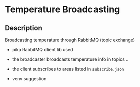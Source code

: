 # Temperature Broadcasting

## Description







Broadcasting temperature through RabbitMQ (topic exchange) 

- pika RabbitMQ client lib used
- the broadcaster broadcasts temperature info in topics <continent>.<country>.<city>
- the client subscribes to areas listed in `subscribe.json`


- venv suggestion